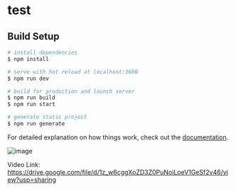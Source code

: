 # test

## Build Setup

```bash
# install dependencies
$ npm install

# serve with hot reload at localhost:3000
$ npm run dev

# build for production and launch server
$ npm run build
$ npm run start

# generate static project
$ npm run generate
```

For detailed explanation on how things work, check out the [documentation](https://nuxtjs.org).

![image](https://github.com/user-attachments/assets/2e76bcae-8810-4779-b68b-376898453158)


Video Link: https://drive.google.com/file/d/1z_w6cggXoZD3Z0PuNoiLoeV1GeSf2v46/view?usp=sharing
